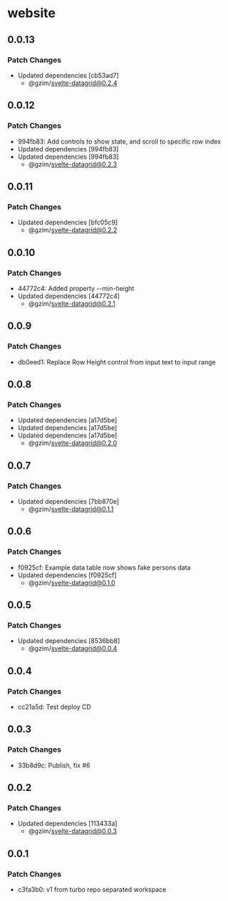 # website

## 0.0.13

### Patch Changes

- Updated dependencies [cb53ad7]
  - @gzim/svelte-datagrid@0.2.4

## 0.0.12

### Patch Changes

- 994fb83: Add controls to show state, and scroll to specific row index
- Updated dependencies [994fb83]
- Updated dependencies [994fb83]
  - @gzim/svelte-datagrid@0.2.3

## 0.0.11

### Patch Changes

- Updated dependencies [bfc05c9]
  - @gzim/svelte-datagrid@0.2.2

## 0.0.10

### Patch Changes

- 44772c4: Added property --min-height
- Updated dependencies [44772c4]
  - @gzim/svelte-datagrid@0.2.1

## 0.0.9

### Patch Changes

- db0eed1: Replace Row Height control from input text to input range

## 0.0.8

### Patch Changes

- Updated dependencies [a17d5be]
- Updated dependencies [a17d5be]
- Updated dependencies [a17d5be]
  - @gzim/svelte-datagrid@0.2.0

## 0.0.7

### Patch Changes

- Updated dependencies [7bb870e]
  - @gzim/svelte-datagrid@0.1.1

## 0.0.6

### Patch Changes

- f0925cf: Example data table now shows fake persons data
- Updated dependencies [f0925cf]
  - @gzim/svelte-datagrid@0.1.0

## 0.0.5

### Patch Changes

- Updated dependencies [8536bb8]
  - @gzim/svelte-datagrid@0.0.4

## 0.0.4

### Patch Changes

- cc21a5d: Test deploy CD

## 0.0.3

### Patch Changes

- 33b8d9c: Publish, fix #6

## 0.0.2

### Patch Changes

- Updated dependencies [113433a]
  - @gzim/svelte-datagrid@0.0.3

## 0.0.1

### Patch Changes

- c3fa3b0: v1 from turbo repo separated workspace
